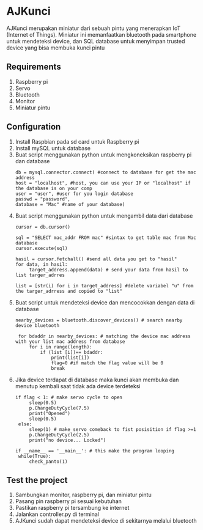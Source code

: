 # AJKunci
AJKunci merupakan miniatur dari sebuah pintu yang menerapkan IoT (Internet of Things). Miniatur ini memanfaatkan bluetooth pada smartphone untuk mendeteksi device, dan SQL database untuk menyimpan trusted device yang bisa membuka kunci pintu

## Requirements
1. Raspberry pi
2. Servo
3. Bluetooth
4. Monitor
5. Miniatur pintu

## Configuration
1. Install Raspbian pada sd card untuk Raspberry pi
2. Install mySQL untuk database
3. Buat script menggunakan python untuk mengkoneksikan raspberry pi dan database
   ```
   db = mysql.connector.connect( #connect to database for get the mac address
   host = "localhost", #host, you can use your IP or "localhost" if the database is on your comp
   user = "user", #user for you login database
   passwd = "password", 
   database = "Mac" #name of your database) 
   ```
4. Buat script menggunakan python untuk mengambil data dari database
   ```
   cursor = db.cursor()

   sql = "SELECT mac_addr FROM mac" #sintax to get table mac from Mac database
   cursor.execute(sql)

   hasil = cursor.fetchall() #send all data you get to "hasil"
   for data, in hasil:
        target_address.append(data) # send your data from hasil to list targer_adrres

   list = [str(i) for i in target_address] #delete variabel "u" from the targer_adrress and copied to "list"   
   ```
5. Buat script untuk mendeteksi device dan mencocokkan dengan data di database
   ```
   nearby_devices = bluetooth.discover_devices() # search nearby device bluetooth
    
    for bdaddr in nearby_devices: # matching the device mac address with your list mac address from database
        for i in range(length):
            if (list [i])== bdaddr:
                print(list[i])
                flag=0 #if match the flag value will be 0
                break
   ```
6. Jika device terdapat di database maka kunci akan membuka dan menutup kembali saat tidak ada device terdeteksi
   ```
   if flag < 1: # make servo cycle to open
        sleep(0.5)
        p.ChangeDutyCycle(7.5)
        print("Opened")
        sleep(0.5)
    else:
        sleep(1) # make servo comeback to fist posisition if flag >=1
        p.ChangeDutyCycle(2.5)
        print("no device... Locked")
        
   if __name__ == '__main__': # this make the program looping
    while(True):
        check_panto(1)
   ```
   
## Test the project
1. Sambungkan monitor, raspberry pi, dan miniatur pintu
2. Pasang pin raspberry pi sesuai kebutuhan
3. Pastikan raspberry pi tersambung ke internet
4. Jalankan controller.py di terminal
5. AJKunci sudah dapat mendeteksi device di sekitarnya melalui bluetooth
